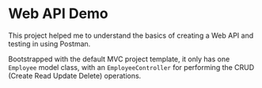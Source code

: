 # Web API Demo

This project helped me to understand the basics of creating a Web API and testing in using Postman.

Bootstrapped with the default MVC project template, it only has one `Employee` model class, with an `EmployeeController` for performing the CRUD (Create Read Update Delete) operations.
